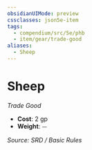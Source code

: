 ```yaml
---
obsidianUIMode: preview
cssclasses: json5e-item
tags:
  - compendium/src/5e/phb
  - item/gear/trade-good
aliases:
  - Sheep
---
```

# Sheep
*Trade Good*  

- **Cost**: 2 gp
- **Weight**: ⏤

*Source: SRD / Basic Rules*